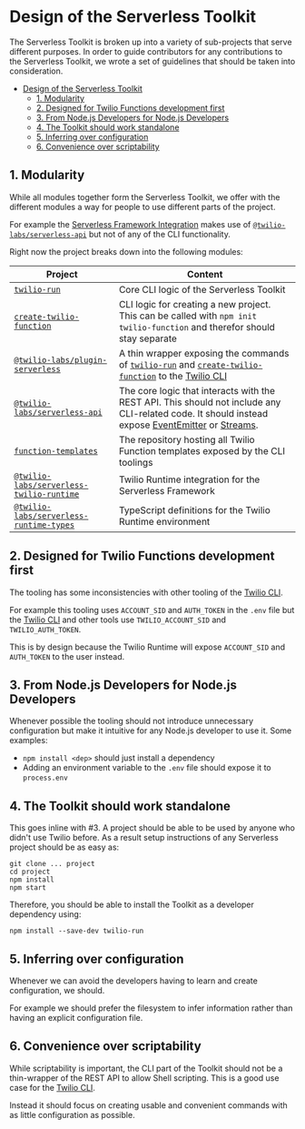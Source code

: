 # Design of the Serverless Toolkit

The Serverless Toolkit is broken up into a variety of sub-projects that serve
different purposes. In order to guide contributors for any contributions to the
Serverless Toolkit, we wrote a set of guidelines that should be taken into
consideration.

- [Design of the Serverless Toolkit](#design-of-the-serverless-toolkit)
  - [1. Modularity](#1-modularity)
  - [2. Designed for Twilio Functions development first](#2-designed-for-twilio-functions-development-first)
  - [3. From Node.js Developers for Node.js Developers](#3-from-nodejs-developers-for-nodejs-developers)
  - [4. The Toolkit should work standalone](#4-the-toolkit-should-work-standalone)
  - [5. Inferring over configuration](#5-inferring-over-configuration)
  - [6. Convenience over scriptability](#6-convenience-over-scriptability)

## 1. Modularity

While all modules together form the Serverless Toolkit, we offer with the
different modules a way for people to use different parts of the project.

For example the [Serverless Framework Integration](https://github.com/twilio-labs/serverless-framework-integration) makes use of [`@twilio-labs/serverless-api`] but not of any of the CLI functionality.

Right now the project breaks down into the following modules:

| Project                                    | Content                                                                                                                                                                                                                       |
| ------------------------------------------ | ----------------------------------------------------------------------------------------------------------------------------------------------------------------------------------------------------------------------------- |
| [`twilio-run`]                             | Core CLI logic of the Serverless Toolkit                                                                                                                                                                                      |
| [`create-twilio-function`]                 | CLI logic for creating a new project. This can be called with `npm init twilio-function` and therefor should stay separate                                                                                                    |
| [`@twilio-labs/plugin-serverless`]         | A thin wrapper exposing the commands of [`twilio-run`] and [`create-twilio-function`] to the [Twilio CLI]                                                                                                                     |
| [`@twilio-labs/serverless-api`]            | The core logic that interacts with the REST API. This should not include any CLI-related code. It should instead expose [EventEmitter](https://nodejs.org/api/events.html) or [Streams](https://nodejs.org/api/streams.html). |
| [`function-templates`]                     | The repository hosting all Twilio Function templates exposed by the CLI toolings                                                                                                                                              |
| [`@twilio-labs/serverless-twilio-runtime`] | Twilio Runtime integration for the Serverless Framework                                                                                                                                                                       |
| [`@twilio-labs/serverless-runtime-types`]  | TypeScript definitions for the Twilio Runtime environment                                                                                                                                                                     |

## 2. Designed for Twilio Functions development first

The tooling has some inconsistencies with other tooling of the [Twilio CLI].

For example this tooling uses `ACCOUNT_SID` and `AUTH_TOKEN` in the `.env` file
but the [Twilio CLI] and other tools use `TWILIO_ACCOUNT_SID` and `TWILIO_AUTH_TOKEN`.

This is by design because the Twilio Runtime will expose `ACCOUNT_SID` and
`AUTH_TOKEN` to the user instead.

## 3. From Node.js Developers for Node.js Developers

Whenever possible the tooling should not introduce unnecessary configuration but
make it intuitive for any Node.js developer to use it. Some examples:

- `npm install <dep>` should just install a dependency
- Adding an environment variable to the `.env` file should expose it to `process.env`

## 4. The Toolkit should work standalone

This goes inline with #3. A project should be able to be used by anyone who didn't use
Twilio before. As a result setup instructions of any Serverless project should be as
easy as:

```
git clone ... project
cd project
npm install
npm start
```

Therefore, you should be able to install the Toolkit as a developer dependency
using:

```
npm install --save-dev twilio-run
```

## 5. Inferring over configuration

Whenever we can avoid the developers having to learn and create configuration, we should.

For example we should prefer the filesystem to infer information rather than
having an explicit configuration file.

## 6. Convenience over scriptability

While scriptability is important, the CLI part of the Toolkit should not be a thin-wrapper
of the REST API to allow Shell scripting. This is a good use case for the [Twilio CLI].

Instead it should focus on creating usable and convenient commands with as little configuration as possible.

[`twilio-run`]: https://npm.im/twilio-run
[`create-twilio-function`]: https://npm.im/create-twilio-function
[`@twilio-labs/plugin-serverless`]: https://npm.im/@twilio-labs/plugin-serverless
[`@twilio-labs/serverless-api`]: https://npm.im/@twilio-labs/serverless-api
[`@twilio-labs/serverless-runtime-types`]: https://npm.im/@twilio-labs/serverless-runtime-types
[`@twilio-labs/serverless-twilio-runtime`]: https://npm.im/@twilio-labs/serverless-twilio-runtime
[`function-templates`]: https://github.com/twilio-labs/function-templates
[twilio cli]: https://twilio.com/docs/cli
